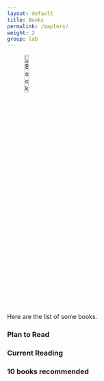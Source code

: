 ```yaml
---
layout: default
title: Books
permalink: /maplers/
weight: 2
group: lab
---
```


<figure>
	<img style="display=inline-block" width="15%" src="{{ "/resources/images/book.jpeg" |  prepend: site.baseurl }}" alt="Book Reading" />
</figure>

Here are the list of some books.



### Plan to Read

### Current Reading


### 10 books recommended 

